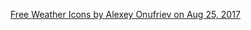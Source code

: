 [Free Weather Icons
by Alexey Onufriev on Aug 25, 2017](https://dribbble.com/shots/3761552-Free-Weather-Icons)